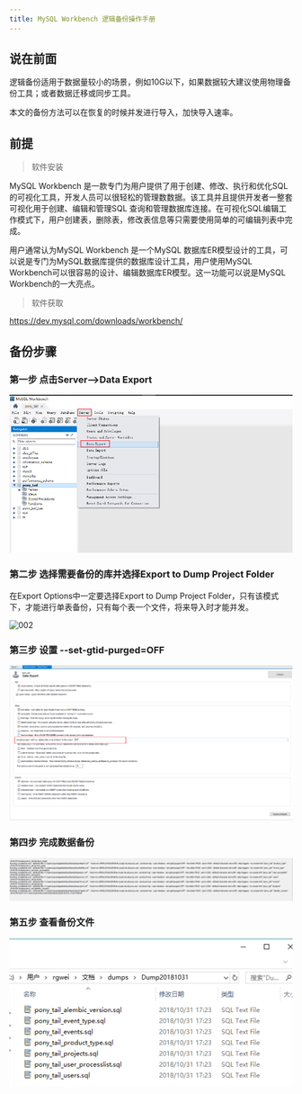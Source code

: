 ```yaml
---
title: MySQL Workbench 逻辑备份操作手册
---
```


## 说在前面

逻辑备份适用于数据量较小的场景，例如10G以下，如果数据较大建议使用物理备份工具；或者数据迁移或同步工具。

本文的备份方法可以在恢复的时候并发进行导入，加快导入速率。

## 前提

> 软件安装

MySQL Workbench 是一款专门为用户提供了用于创建、修改、执行和优化SQL的可视化工具，开发人员可以很轻松的管理数数据。该工具并且提供开发者一整套可视化用于创建、编辑和管理SQL 查询和管理数据库连接。在可视化SQL编辑工作模式下，用户创建表，删除表，修改表信息等只需要使用简单的可编辑列表中完成。

用户通常认为MySQL Workbench 是一个MySQL 数据库ER模型设计的工具，可以说是专门为MySQL数据库提供的数据库设计工具，用户使用MySQL Workbench可以很容易的设计、编辑数据库ER模型。这一功能可以说是MySQL Workbench的一大亮点。

> 软件获取

<https://dev.mysql.com/downloads/workbench/>

## 备份步骤

### 第一步 点击Server-->Data Export 

![](../dba_mysql/Tec/pic2/001.png)

### 第二步 选择需要备份的库并选择Export to Dump Project Folder

在Export Options中一定要选择Export to Dump Project Folder，只有该模式下，才能进行单表备份，只有每个表一个文件，将来导入时才能并发。

![002](/pic2/002.png)

### 第三步 设置 --set-gtid-purged=OFF

![](../dba_mysql/Tec/pic2/005.png)



### 第四步 完成数据备份

![003](../dba_mysql/Tec/pic2/003.png)

### 第五步 查看备份文件

![](../dba_mysql/Tec/pic2/004.png)
